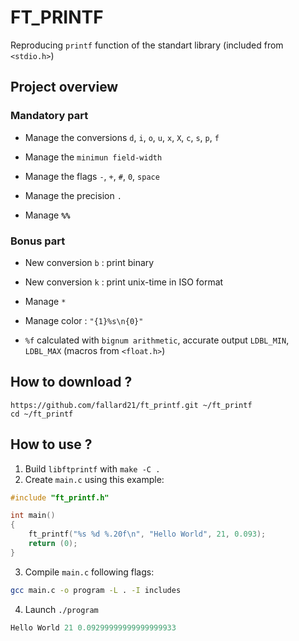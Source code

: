 # FT_PRINTF
Reproducing `printf` function of the standart library (included from `<stdio.h>`)
## Project overview
### Mandatory part
* Manage the conversions `d`, `i`, `o`, `u`, `x`, `X`, `c`, `s`, `p`, `f`

* Manage the `minimun field-width`

* Manage the flags `-`, `+`, `#`, `0`, `space`

* Manage the precision `.`

* Manage **`%%`**

### Bonus part
* New conversion `b` : print binary

* New conversion `k` : print unix-time in ISO format

* Manage `*`

* Manage color : `"{1}%s\n{0}"`

* `%f` calculated with `bignum arithmetic`, accurate output `LDBL_MIN`, `LDBL_MAX` (macros from `<float.h>`)

## How to download ?
	https://github.com/fallard21/ft_printf.git ~/ft_printf
	cd ~/ft_printf
	
## How to use ?
1.   Build `libftprintf` with `make -C .`
2.   Create `main.c` using this example:
```C
#include "ft_printf.h"

int main()
{
	ft_printf("%s %d %.20f\n", "Hello World", 21, 0.093);
	return (0);
}
```
3.   Compile `main.c` following flags:
```bash
gcc main.c -o program -L . -I includes
```
4. Launch `./program`
```C
Hello World 21 0.09299999999999999933
```	

